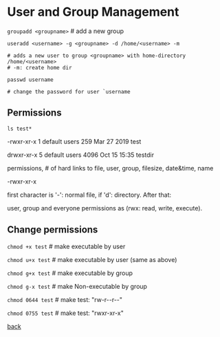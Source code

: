 User and Group Management
=========================

`groupadd <groupname>`			# add a new group

`useradd <username> -g <groupname> -d /home/<username> -m`

	# adds a new user to group <groupname> with home-directory /home/<username>
	# -m: create home dir
	
`passwd username`

	# change the password for user `username
	
Permissions
-----------

`ls test*`

-rwxr-xr-x  1 default users       259 Mar 27  2019  test

drwxr-xr-x  5 default users      4096 Oct 15 15:35  testdir

permissions, # of hard links to file, user, group, filesize, date&time, name

-rwxr-xr-x

first character is '-': normal file, if 'd': directory. After that:

user, group and everyone permissions as (rwx: read, write, execute).

Change permissions
------------------

`chmod +x test`		# make executable by user

`chmod u+x test`	# make executable by user (same as above)

`chmod g+x test`	# make executable by group

`chmod g-x test`	# make Non-executable by group

`chmod 0644 test`	# make test: "rw-r--r--"

`chmod 0755 test`	# make test: "rwxr-xr-x"
	
[back](../)

